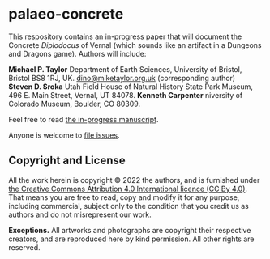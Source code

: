 # palaeo-concrete

This respository contains an in-progress paper that will document the Concrete _Diplodocus_ of Vernal (which sounds like an artifact in a Dungeons and Dragons game). Authors will include:

**Michael P. Taylor**
Department of Earth Sciences, University of Bristol, Bristol BS8 1RJ, UK.
<dino@miketaylor.org.uk> (corresponding author)  
**Steven D. Sroka**
Utah Field House of Natural History State Park Museum, 496 E. Main Street, Vernal, UT 84078.
**Kenneth Carpenter**
niversity of Colorado Museum, Boulder, CO 80309.

Feel free to read [the in-progress manuscript](TaylorEtAl-concrete-Diplodocus-of-Vernal.docx).

Anyone is welcome to [file issues](https://github.com/MikeTaylor/palaeo-concrete/issues).

## Copyright and License

All the work herein is copyright © 2022 the authors, and is furnished under [the Creative Commons Attribution 4.0 International licence (CC By 4.0)](https://creativecommons.org/licenses/by/4.0/). That means you are free to read, copy and modify it for any purpose, including commercial, subject only to the condition that you credit us as authors and do not misrepresent our work.

**Exceptions.**
All artworks and photographs are copyright their respective creators, and are reproduced here by kind permission. All other rights are reserved.

